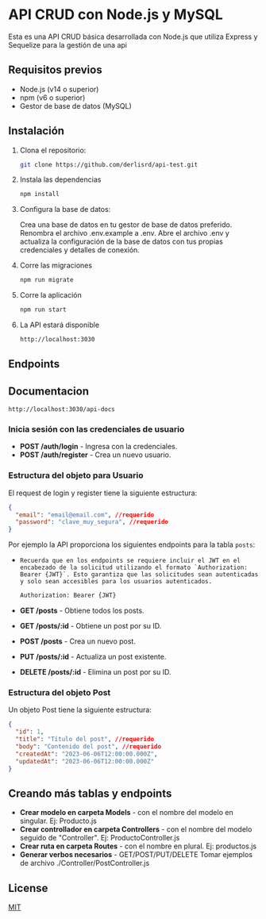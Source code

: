 # API CRUD con Node.js y MySQL

Esta es una API CRUD básica desarrollada con Node.js que utiliza Express y Sequelize para la gestión de una api

## Requisitos previos

- Node.js (v14 o superior)
- npm (v6 o superior)
- Gestor de base de datos (MySQL)

## Instalación

1. Clona el repositorio:

   ```bash
   git clone https://github.com/derlisrd/api-test.git
2. Instala las dependencias
    ```bash
    npm install
3. Configura la base de datos:

    Crea una base de datos en tu gestor de base de datos preferido.
    Renombra el archivo .env.example a .env.
    Abre el archivo .env y actualiza la configuración de la base de datos con tus propias credenciales y detalles de conexión.

4. Corre las migraciones
    ```bash
    npm run migrate
5. Corre la aplicación
    ```bash
    npm run start
6. La API estará disponible
    
    ```bash
    http://localhost:3030

## Endpoints

## Documentacion

    http://localhost:3030/api-docs

### Inicia sesión con las credenciales de usuario
    
- **POST /auth/login** - Ingresa con la credenciales.
- **POST /auth/register** - Crea un nuevo usuario.

### Estructura del objeto para Usuario
El request de login y register tiene la siguiente estructura:

```json
{
  "email": "email@email.com", //requerido
  "password": "clave_muy_segura", //requerido
} 
```



Por ejemplo la API proporciona los siguientes endpoints para la tabla `posts`:

- ``Recuerda que en los endpoints se requiere incluir el JWT en el encabezado de la solicitud utilizando el formato `Authorization: Bearer {JWT}`. Esto garantiza que las solicitudes sean autenticadas y solo sean accesibles para los usuarios autenticados.``

    ```bash
    Authorization: Bearer {JWT}

- **GET /posts** - Obtiene todos los posts.
- **GET /posts/:id** - Obtiene un post por su ID.
- **POST /posts** - Crea un nuevo post.
- **PUT /posts/:id** - Actualiza un post existente.
- **DELETE /posts/:id** - Elimina un post por su ID.

### Estructura del objeto Post

Un objeto Post tiene la siguiente estructura:

```json
{
  "id": 1,
  "title": "Título del post", //requerido 
  "body": "Contenido del post", //requerido
  "createdAt": "2023-06-06T12:00:00.000Z",
  "updatedAt": "2023-06-06T12:00:00.000Z"
} 
```

## Creando más tablas y endpoints
 
- **Crear modelo en carpeta Models** - con el nombre del modelo en singular. Ej: Producto.js
- **Crear controllador en carpeta Controllers** - con el nombre del modelo seguido de "Controller". Ej: ProductoController.js
- **Crear ruta en carpeta Routes** - con el nombre en plural. Ej: productos.js
- **Generar verbos necesarios** - GET/POST/PUT/DELETE Tomar ejemplos de archivo ./Controller/PostController.js

 
## License  

[MIT](https://choosealicense.com/licenses/mit/)
